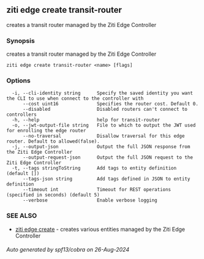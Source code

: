 ## ziti edge create transit-router

creates a transit router managed by the Ziti Edge Controller

### Synopsis

creates a transit router managed by the Ziti Edge Controller

```
ziti edge create transit-router <name> [flags]
```

### Options

```
  -i, --cli-identity string      Specify the saved identity you want the CLI to use when connect to the controller with
      --cost uint16              Specifies the router cost. Default 0.
      --disabled                 Disabled routers can't connect to controllers
  -h, --help                     help for transit-router
  -o, --jwt-output-file string   File to which to output the JWT used for enrolling the edge router
      --no-traversal             Disallow traversal for this edge router. Default to allowed(false).
  -j, --output-json              Output the full JSON response from the Ziti Edge Controller
      --output-request-json      Output the full JSON request to the Ziti Edge Controller
  -t, --tags stringToString      Add tags to entity definition (default [])
      --tags-json string         Add tags defined in JSON to entity definition
      --timeout int              Timeout for REST operations (specified in seconds) (default 5)
      --verbose                  Enable verbose logging
```

### SEE ALSO

* [ziti edge create](../create.md)	 - creates various entities managed by the Ziti Edge Controller

###### Auto generated by spf13/cobra on 26-Aug-2024

